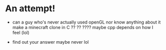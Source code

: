 # An attempt!
 - can a guy who's never actually used openGL nor know anything about it make a 
  minecraft clone in C ?? ?? ???? maybe cpp depends on how I feel (lol) 

 - find out your answer maybe never lol
